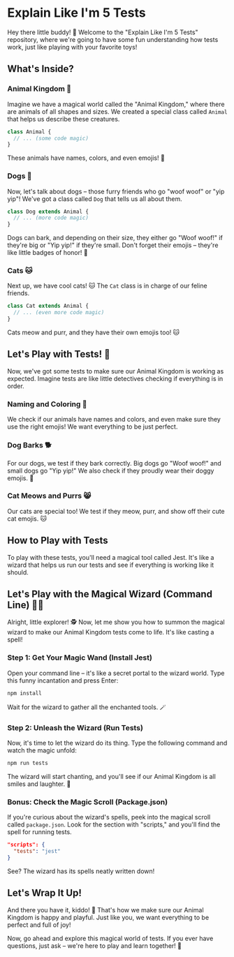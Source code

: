 # Explain Like I'm 5 Tests

Hey there little buddy! 👋 Welcome to the "Explain Like I'm 5 Tests" repository, where we're going to have some fun understanding how tests work, just like playing with your favorite toys!

## What's Inside?

### Animal Kingdom 🐾

Imagine we have a magical world called the "Animal Kingdom," where there are animals of all shapes and sizes. We created a special class called `Animal` that helps us describe these creatures.

```javascript
class Animal {
  // ... (some code magic)
}
```

These animals have names, colors, and even emojis! 🦄

### Dogs 🐶

Now, let's talk about dogs – those furry friends who go "woof woof" or "yip yip"! We've got a class called `Dog` that tells us all about them.

```javascript
class Dog extends Animal {
  // ... (more code magic)
}
```

Dogs can bark, and depending on their size, they either go "Woof woof!" if they're big or "Yip yip!" if they're small. Don't forget their emojis – they're like little badges of honor! 🏅

### Cats 🐱

Next up, we have cool cats! 🐱 The `Cat` class is in charge of our feline friends.

```javascript
class Cat extends Animal {
  // ... (even more code magic)
}
```

Cats meow and purr, and they have their own emojis too! 🐱

## Let's Play with Tests! 🎉

Now, we've got some tests to make sure our Animal Kingdom is working as expected. Imagine tests are like little detectives checking if everything is in order.

### Naming and Coloring 🌈

We check if our animals have names and colors, and even make sure they use the right emojis! We want everything to be just perfect.

### Dog Barks 🐕

For our dogs, we test if they bark correctly. Big dogs go "Woof woof!" and small dogs go "Yip yip!" We also check if they proudly wear their doggy emojis. 🐶

### Cat Meows and Purrs 😸

Our cats are special too! We test if they meow, purr, and show off their cute cat emojis. 🐱

## How to Play with Tests

To play with these tests, you'll need a magical tool called Jest. It's like a wizard that helps us run our tests and see if everything is working like it should.


## Let's Play with the Magical Wizard (Command Line) 🧙‍♂️

Alright, little explorer! 🕵️ Now, let me show you how to summon the magical wizard to make our Animal Kingdom tests come to life. It's like casting a spell!

### Step 1: Get Your Magic Wand (Install Jest)

Open your command line – it's like a secret portal to the wizard world. Type this funny incantation and press Enter:

```bash
npm install
```

Wait for the wizard to gather all the enchanted tools. 🪄

### Step 2: Unleash the Wizard (Run Tests)

Now, it's time to let the wizard do its thing. Type the following command and watch the magic unfold:

```bash
npm run tests
```

The wizard will start chanting, and you'll see if our Animal Kingdom is all smiles and laughter. 🎉

### Bonus: Check the Magic Scroll (Package.json)

If you're curious about the wizard's spells, peek into the magical scroll called `package.json`. Look for the section with "scripts," and you'll find the spell for running tests.

```json
"scripts": {
  "tests": "jest"
}
```

See? The wizard has its spells neatly written down!


## Let's Wrap It Up!

And there you have it, kiddo! 🌟 That's how we make sure our Animal Kingdom is happy and playful. Just like you, we want everything to be perfect and full of joy!

Now, go ahead and explore this magical world of tests. If you ever have questions, just ask – we're here to play and learn together! 🚀
